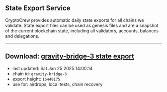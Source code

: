 ## State Export Service
CryptoCrew provides automatic daily state exports for all chains we validate. State export files can be used as genesis files and are a snapshot of the current blockchain state, including all validators, accounts, balances and delegations.

---
**Download: [gravity-bridge-3 state export](https://dl-eu2.ccvalidators.com/SERVICE/gravitybridge/gravity-bridge-3_export_15440175.json)**
---

- last updated: Sat Jan 25 2025 14:00:14
- chain id: `gravity-bridge-3`
- export height: `15440175`
- use for: airdrops, local tests, chain recovery
